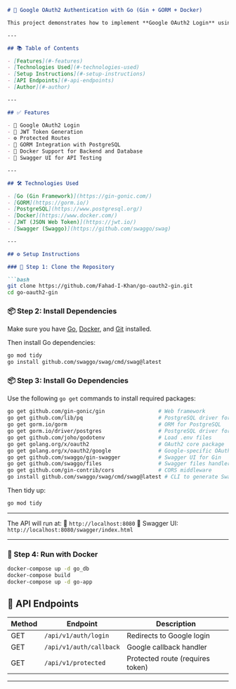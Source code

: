 ````markdown
# 🚀 Google OAuth2 Authentication with Go (Gin + GORM + Docker)

This project demonstrates how to implement **Google OAuth2 Login** using **Golang's Gin framework**, along with **PostgreSQL**, **Docker**, **JWT**, and **Swagger** for API documentation.

---

## 📚 Table of Contents

- [Features](#-features)
- [Technologies Used](#-technologies-used)
- [Setup Instructions](#-setup-instructions)
- [API Endpoints](#-api-endpoints)
- [Author](#-author)

---

## ✅ Features

- 🔐 Google OAuth2 Login
- 🧾 JWT Token Generation
- ⚙️ Protected Routes
- 🧵 GORM Integration with PostgreSQL
- 🔄 Docker Support for Backend and Database
- 📘 Swagger UI for API Testing

---

## 🛠️ Technologies Used

- [Go (Gin Framework)](https://gin-gonic.com/)
- [GORM](https://gorm.io/)
- [PostgreSQL](https://www.postgresql.org/)
- [Docker](https://www.docker.com/)
- [JWT (JSON Web Token)](https://jwt.io/)
- [Swagger (Swaggo)](https://github.com/swaggo/swag)

---

## ⚙️ Setup Instructions

### 📌 Step 1: Clone the Repository

```bash
git clone https://github.com/Fahad-I-Khan/go-oauth2-gin.git
cd go-oauth2-gin
````

### 📦 Step 2: Install Dependencies

Make sure you have [Go](https://go.dev/dl/), [Docker](https://www.docker.com/), and [Git](https://git-scm.com/) installed.

Then install Go dependencies:

```bash
go mod tidy
go install github.com/swaggo/swag/cmd/swag@latest
```

### 📦 Step 3: Install Go Dependencies

Use the following `go get` commands to install required packages:

```bash
go get github.com/gin-gonic/gin                 # Web framework
go get github.com/lib/pq                        # PostgreSQL driver for database connection
go get gorm.io/gorm                             # ORM for PostgreSQL
go get gorm.io/driver/postgres                  # PostgreSQL driver for GORM
go get github.com/joho/godotenv                 # Load .env files
go get golang.org/x/oauth2                      # OAuth2 core package
go get golang.org/x/oauth2/google               # Google-specific OAuth2 config
go get github.com/swaggo/gin-swagger            # Swagger UI for Gin
go get github.com/swaggo/files                  # Swagger files handler
go get github.com/gin-contrib/cors              # CORS middleware
go install github.com/swaggo/swag/cmd/swag@latest # CLI to generate Swagger docs
```

Then tidy up:

```bash
go mod tidy
```

---

The API will run at:
📌 `http://localhost:8080`
📘 Swagger UI: `http://localhost:8080/swagger/index.html`

---

### 🐳 Step 4: Run with Docker

```bash
docker-compose up -d go_db
docker-compose build
docker-compose up -d go-app
```

## 📮 API Endpoints

| Method | Endpoint                | Description                      |
| ------ | ----------------------- | -------------------------------- |
| GET    | `/api/v1/auth/login`    | Redirects to Google login        |
| GET    | `/api/v1/auth/callback` | Google callback handler          |
| GET    | `/api/v1/protected`     | Protected route (requires token) |

---
